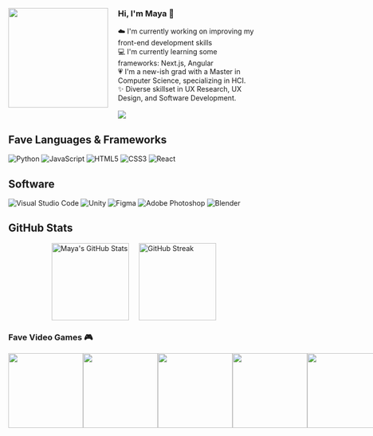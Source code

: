 <div style="overflow: auto; display: flex; align-items: center;">
  <img align="left" style="margin-right: 20px;" width="200" height="200" src="https://media.giphy.com/media/v1.Y2lkPTc5MGI3NjExdG4wZnlvbG1sMXE2YjdvdTB4cTcxYTZ0bHhvZ3VjcGl4b2tueGUyNCZlcD12MV9pbnRlcm5hbF9naWZfYnlfaWQmY3Q9cw/ll6EmgFFqjOR4FIck2/giphy.gif">
  <div>
    <h3>Hi, I'm Maya 🌱</h3>
    ☁️ I'm currently working on improving my front-end development skills<br>
    💻 I'm currently learning some frameworks: Next.js, Angular<br>
    💗 I'm a new-ish grad with a Master in Computer Science, specializing in HCI.<br>
    ✨ Diverse skillset in UX Research, UX Design, and Software Development.<br><br>
    <a href="https://www.linkedin.com/in/mayasmurad/"><img src="https://img.shields.io/badge/linkedin-%230077B5.svg?style=for-the-badge&logo=linkedin&logoColor=white"></a>
  </div>
</div>

## Fave Languages & Frameworks

![Python](https://img.shields.io/badge/python-3670A0?style=for-the-badge&logo=python&logoColor=ffdd54)
![JavaScript](https://img.shields.io/badge/javascript-%23323330.svg?style=for-the-badge&logo=javascript&logoColor=%23F7DF1E)
![HTML5](https://img.shields.io/badge/html5-%23E34F26.svg?style=for-the-badge&logo=html5&logoColor=white)
![CSS3](https://img.shields.io/badge/css3-%231572B6.svg?style=for-the-badge&logo=css3&logoColor=white)
![React](https://img.shields.io/badge/react-%2320232a.svg?style=for-the-badge&logo=react&logoColor=%2361DAFB)

## Software

![Visual Studio Code](https://img.shields.io/badge/Visual%20Studio%20Code-0078d7.svg?style=for-the-badge&logo=visual-studio-code&logoColor=white)
![Unity](https://img.shields.io/badge/unity-%23000000.svg?style=for-the-badge&logo=unity&logoColor=white)
![Figma](https://img.shields.io/badge/figma-%23F24E1E.svg?style=for-the-badge&logo=figma&logoColor=white)
![Adobe Photoshop](https://img.shields.io/badge/adobe%20photoshop-%2331A8FF.svg?style=for-the-badge&logo=adobe%20photoshop&logoColor=white)
![Blender](https://img.shields.io/badge/blender-%23F5792A.svg?style=for-the-badge&logo=blender&logoColor=white)

## GitHub Stats

<div style="display: flex; justify-content: center;">
    <img src="https://github-readme-stats.vercel.app/api?username=mayasarena&theme=material-palenight&show_icons=true" alt="Maya's GitHub Stats" style="margin-right: 20px; height: 155px;">
    <img src="https://streak-stats.demolab.com?user=mayasarena&theme=material-palenight" alt="GitHub Streak" style="height: 155px">
</div>

### Fave Video Games 🎮

<div style="display: flex;">  
  <img src="https://upload.wikimedia.org/wikipedia/en/1/1f/Animal_Crossing_New_Horizons.jpg" height="150">
  <img src="https://images.nintendolife.com/880243a8baed2/switch-tloz-totk-artwork-01.large.jpg" height="150">
  <img src="https://scontent-lga3-1.xx.fbcdn.net/v/t39.30808-6/309441225_198908242504462_7211029735433698297_n.png?_nc_cat=108&ccb=1-7&_nc_sid=5f2048&_nc_ohc=DFixATGWxmsQ7kNvgHNCSYq&_nc_ht=scontent-lga3-1.xx&oh=00_AfDYQcSXi5mZGyoBuHmrgWMvLdO4Poy2-igmfdeF3yZvdg&oe=663F2000" height="150">
  <img src="https://assets1.ignimgs.com/2020/03/10/ori-and-the-will-of-the-wisps---button-fin-1583863235923.jpg" height="150">
  <img src="https://assets-prd.ignimgs.com/2022/01/08/luigis-mansion-3-button-fin-1641602466276.jpg" height="150">
</div>
